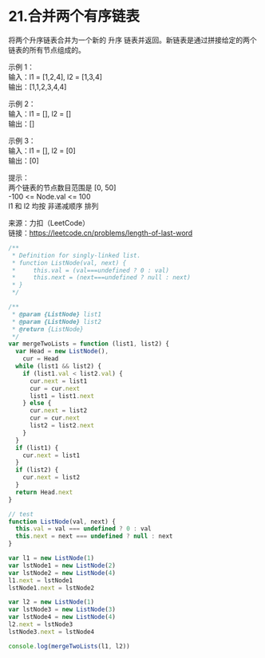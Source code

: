 # 21.合并两个有序链表

将两个升序链表合并为一个新的 升序 链表并返回。新链表是通过拼接给定的两个链表的所有节点组成的。

示例 1：  
输入：l1 = [1,2,4], l2 = [1,3,4]  
输出：[1,1,2,3,4,4]

示例 2：  
输入：l1 = [], l2 = []  
输出：[]

示例 3：  
输入：l1 = [], l2 = [0]  
输出：[0]

提示：  
两个链表的节点数目范围是 [0, 50]  
-100 <= Node.val <= 100  
l1 和 l2 均按 非递减顺序 排列

来源：力扣（LeetCode）  
链接：https://leetcode.cn/problems/length-of-last-word

```javascript
/**
 * Definition for singly-linked list.
 * function ListNode(val, next) {
 *     this.val = (val===undefined ? 0 : val)
 *     this.next = (next===undefined ? null : next)
 * }
 */

/**
 * @param {ListNode} list1
 * @param {ListNode} list2
 * @return {ListNode}
 */
var mergeTwoLists = function (list1, list2) {
  var Head = new ListNode(),
    cur = Head
  while (list1 && list2) {
    if (list1.val < list2.val) {
      cur.next = list1
      cur = cur.next
      list1 = list1.next
    } else {
      cur.next = list2
      cur = cur.next
      list2 = list2.next
    }
  }
  if (list1) {
    cur.next = list1
  }
  if (list2) {
    cur.next = list2
  }
  return Head.next
}

// test
function ListNode(val, next) {
  this.val = val === undefined ? 0 : val
  this.next = next === undefined ? null : next
}

var l1 = new ListNode(1)
var lstNode1 = new ListNode(2)
var lstNode2 = new ListNode(4)
l1.next = lstNode1
lstNode1.next = lstNode2

var l2 = new ListNode(1)
var lstNode3 = new ListNode(3)
var lstNode4 = new ListNode(4)
l2.next = lstNode3
lstNode3.next = lstNode4

console.log(mergeTwoLists(l1, l2))
```
